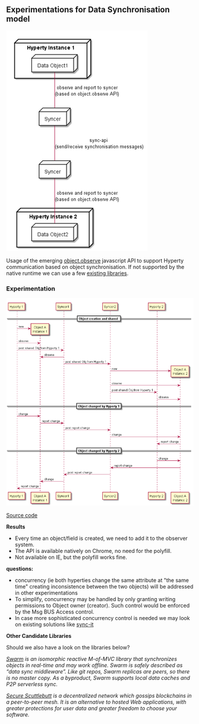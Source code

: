## Experimentations for Data Synchronisation model


<!--
@startuml "hyperty-data-synchronisation.png"


	node "Hyperty Instance 1" as H1 {

		node "Data Object1" as Obj1 {

		}
	}


	node "Syncer" as Syncer1 {

	}

	node "Hyperty Instance 2" as H2 {

		node "Data Object2" as Obj2 {

		}
	}


	node "Syncer" as Syncer2 {

	}

	Obj1 -down- Syncer1 : observe and report to syncer\n(based on object.observe API)

	Syncer1 -down- Syncer2 : sync-api \n(send/receive synchronisation messages)

	Obj2 -up- Syncer2 : observe and report to syncer\n(based on object.observe API)

@enduml
-->

![hyperty data synchronisation communication model](hyperty-data-synchronisation.png)

<!--
@startuml "hyperty-data-synchronisation-msc.png"

participant "Hyperty 1" as H1

participant "Object A\nInstance 1" as Obj1

participant "Syncer1" as Sync1

participant "Syncer2" as Sync2

participant "Hyperty 2" as H2

participant "Object A\nInstance 2" as Obj2

== Object creation and shared ==

create Obj1
H1 -> Obj1 : new

H1 -> Obj1 : observe

H1 -> Sync1 : post shared Obj from Hyperty 1

Sync1 -> Obj1 : observe

Sync1 -> Sync2 : post shared Obj from Hyperty 1

create Obj2
Sync2 -> Obj2 : new

Sync2 -> Obj2 : observe

H2 <- Sync2 : post shared Obj from Hyperty 1

H2 -> Obj2 : observe

== Object changed by Hyperty 1==

H1 -> Obj1 : change

Sync1 <- Obj1 : report change

Sync1 -> Sync2 : post report change

Sync2 -> Obj2 : change

H2 <- Obj2 : report change

== Object changed by Hyperty 2==

H2 -> Obj2 : change

Sync2 <- Obj2 : report change

Sync2 -> Sync1 : post report change

Sync1 -> Obj1 : change

H1 <- Obj1 : report change


@enduml
-->


Usage of the emerging [object.observe](https://developer.mozilla.org/pt-PT/docs/Web/JavaScript/Reference/Global_Objects/Object/observe) javascript API to support Hyperty communication based on object synchronisation. If not supported by the native runtime we can use a few [existing libraries](https://github.com/MaxArt2501/object-observe).

### Experimentation

![hyperty data synchronisation communication experimentation](hyperty-data-synchronisation-msc.png)

[Source code](src/observer-test)

**Results**

* Every time an object/field is created, we need to add it to the observer system.
* The API is available natively on Chrome, no need for the polyfill.
* Not available on IE, but the polyfill works fine.

**questions:**
* concurrency (ie both hyperties change the same attribute at "the same time" creating inconsistence between the two objects) will be addressed in other experimentations
* To simplify, concurrency may be handled by only granting writing permissions to Object owner (creator). Such control would be enforced by the Msg BUS Access control.
* In case more sophisticated concurrency control is needed we may look on existing solutions like [sync-it](https://www.npmjs.com/package/sync-it)

**Other Candidate Libraries**

Should we also have a look on the libraries below?

*[Swarm](https://github.com/gritzko/swarm) is an isomorphic reactive M-of-MVC library that synchronizes objects in real-time and may work offline. Swarm is safely described as “data sync middleware”. Like git repos, Swarm replicas are peers, so there is no master copy. As a byproduct, Swarm supports local data caches and P2P serverless sync.*

*[Secure Scuttlebutt](https://github.com/ssbc/ssb-docs) is a decentralized network which gossips blockchains in a peer-to-peer mesh. It is an alternative to hosted Web applications, with greater protections for user data and greater freedom to choose your software.*


